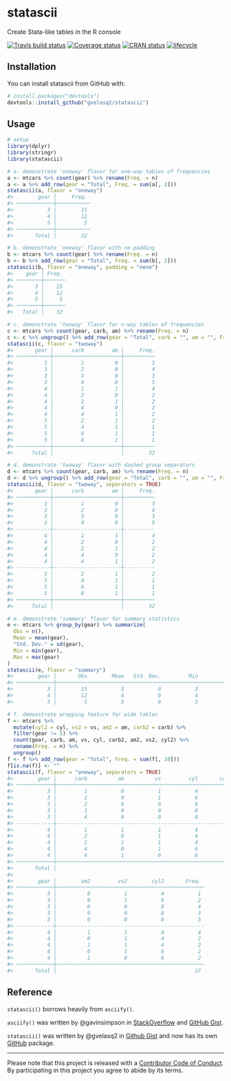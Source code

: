
<!-- README.md is generated from README.Rmd. Please edit that file -->
statascii
=========

Create Stata-like tables in the R console

[![Travis build status](https://travis-ci.org/gvelasq2/statascii.svg?branch=master)](https://travis-ci.org/gvelasq2/statascii) [![Coverage status](https://codecov.io/gh/gvelasq2/statascii/branch/master/graph/badge.svg)](https://codecov.io/github/gvelasq2/statascii?branch=master) [![CRAN status](http://www.r-pkg.org/badges/version/statascii)](https://cran.r-project.org/package=statascii) [![lifecycle](https://img.shields.io/badge/lifecycle-experimental-orange.svg)](https://www.tidyverse.org/lifecycle/#experimental)

Installation
------------

You can install statascii from GitHub with:

``` r
# install.packages("devtools")
devtools::install_github("gvelasq2/statascii")
```

Usage
-----

``` r
# setup
library(dplyr)
library(stringr)
library(statascii)

# a. demonstrate 'oneway' flavor for one-way tables of frequencies
a <- mtcars %>% count(gear) %>% rename(Freq. = n)
a <- a %>% add_row(gear = "Total", Freq. = sum(a[, 2]))
statascii(a, flavor = "oneway")
#>        gear │     Freq. 
#> ────────────┼───────────
#>           3 │        15 
#>           4 │        12 
#>           5 │         5 
#> ────────────┼───────────
#>       Total │        32

# b. demonstrate 'oneway' flavor with no padding
b <- mtcars %>% count(gear) %>% rename(Freq. = n)
b <- b %>% add_row(gear = "Total", Freq. = sum(b[, 2]))
statascii(b, flavor = "oneway", padding = "none")
#>    gear │ Freq. 
#> ────────┼───────
#>       3 │    15 
#>       4 │    12 
#>       5 │     5 
#> ────────┼───────
#>   Total │    32

# c. demonstrate 'twoway' flavor for n-way tables of frequencies
c <- mtcars %>% count(gear, carb, am) %>% rename(Freq. = n)
c <- c %>% ungroup() %>% add_row(gear = "Total", carb = "", am = "", Freq. = sum(c[, 4]))
statascii(c, flavor = "twoway")
#>       gear │      carb         am │     Freq. 
#> ───────────┼──────────────────────┼──────────
#>          3 │         1          0 │         3 
#>          3 │         2          0 │         4 
#>          3 │         3          0 │         3 
#>          3 │         4          0 │         5 
#>          4 │         1          1 │         4 
#>          4 │         2          0 │         2 
#>          4 │         2          1 │         2 
#>          4 │         4          0 │         2 
#>          4 │         4          1 │         2 
#>          5 │         2          1 │         2 
#>          5 │         4          1 │         1 
#>          5 │         6          1 │         1 
#>          5 │         8          1 │         1 
#> ───────────┼──────────────────────┼──────────
#>      Total │                      │        32

# d. demonstrate 'twoway' flavor with dashed group separators
d <- mtcars %>% count(gear, carb, am) %>% rename(Freq. = n)
d <- d %>% ungroup() %>% add_row(gear = "Total", carb = "", am = "", Freq. = sum(d[, 4]))
statascii(d, flavor = "twoway", separators = TRUE)
#>       gear │      carb         am │     Freq. 
#> ───────────┼──────────────────────┼──────────
#>          3 │         1          0 │         3 
#>          3 │         2          0 │         4 
#>          3 │         3          0 │         3 
#>          3 │         4          0 │         5 
#> -----------┼----------------------┼----------
#>          4 │         1          1 │         4 
#>          4 │         2          0 │         2 
#>          4 │         2          1 │         2 
#>          4 │         4          0 │         2 
#>          4 │         4          1 │         2 
#> -----------┼----------------------┼----------
#>          5 │         2          1 │         2 
#>          5 │         4          1 │         1 
#>          5 │         6          1 │         1 
#>          5 │         8          1 │         1 
#> ───────────┼──────────────────────┼──────────
#>      Total │                      │        32

# e. demonstrate 'summary' flavor for summary statistics
e <- mtcars %>% group_by(gear) %>% summarize(
  Obs = n(),
  Mean = mean(gear),
  "Std. Dev." = sd(gear),
  Min = min(gear),
  Max = max(gear)
)
statascii(e, flavor = "summary")
#>        gear │       Obs        Mean   Std. Dev.         Min         Max 
#> ────────────┼───────────────────────────────────────────────────────────
#>           3 │        15           3           0           3           3 
#>           4 │        12           4           0           4           4 
#>           5 │         5           5           0           5           5

# f. demonstrate wrapping feature for wide tables
f <- mtcars %>%
  mutate(cyl2 = cyl, vs2 = vs, am2 = am, carb2 = carb) %>%
  filter(gear != 5) %>%
  count(gear, carb, am, vs, cyl, carb2, am2, vs2, cyl2) %>%
  rename(Freq. = n) %>%
  ungroup()
f <- f %>% add_row(gear = "Total", Freq. = sum(f[, 10]))
f[is.na(f)] <- ""
statascii(f, flavor = "oneway", separators = TRUE)
#>        gear │      carb          am          vs         cyl       carb2 
#> ────────────┼───────────────────────────────────────────────────────────
#>           3 │         1           0           1           4           1 
#>           3 │         1           0           1           6           1 
#>           3 │         2           0           0           8           2 
#>           3 │         3           0           0           8           3 
#>           3 │         4           0           0           8           4 
#> ------------┼-----------------------------------------------------------
#>           4 │         1           1           1           4           1 
#>           4 │         2           0           1           4           2 
#>           4 │         2           1           1           4           2 
#>           4 │         4           0           1           6           4 
#>           4 │         4           1           0           6           4 
#> ────────────┼───────────────────────────────────────────────────────────
#>       Total │                                                           
#> 
#>        gear │        am2         vs2        cyl2       Freq. 
#> ────────────┼────────────────────────────────────────────────
#>           3 │          0           1           4           1 
#>           3 │          0           1           6           2 
#>           3 │          0           0           8           4 
#>           3 │          0           0           8           3 
#>           3 │          0           0           8           5 
#> ------------┼------------------------------------------------
#>           4 │          1           1           4           4 
#>           4 │          0           1           4           2 
#>           4 │          1           1           4           2 
#>           4 │          0           1           6           2 
#>           4 │          1           0           6           2 
#> ────────────┼────────────────────────────────────────────────
#>       Total │                                             27
```

Reference
---------

`statascii()` borrows heavily from `asciify()`.

`asciify()` was written by @gavinsimpson in [StackOverflow](https://stackoverflow.com/questions/13011383) and [GitHub Gist](https://gist.github.com/gavinsimpson/2b49f3026b50eeba29314398e27a6770).

`statascii()` was written by @gvelasq2 in [Github Gist](https://gist.github.com/gvelasq2/a39348f59f4353a9478704a28f86ed69) and now has its own [GitHub](https://github.com/gvelasq2/statascii) package.

------------------------------------------------------------------------

Please note that this project is released with a [Contributor Code of Conduct](CODE_OF_CONDUCT.md). By participating in this project you agree to abide by its terms.
